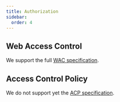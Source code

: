 ```yaml
---
title: Authorization
sidebar:
  order: 4
---
```


## Web Access Control

We support the full [WAC specification](https://solid.github.io/web-access-control-spec/).

## Access Control Policy

We do not support yet the [ACP specification](https://solid.github.io/authorization-panel/acp-specification/).
